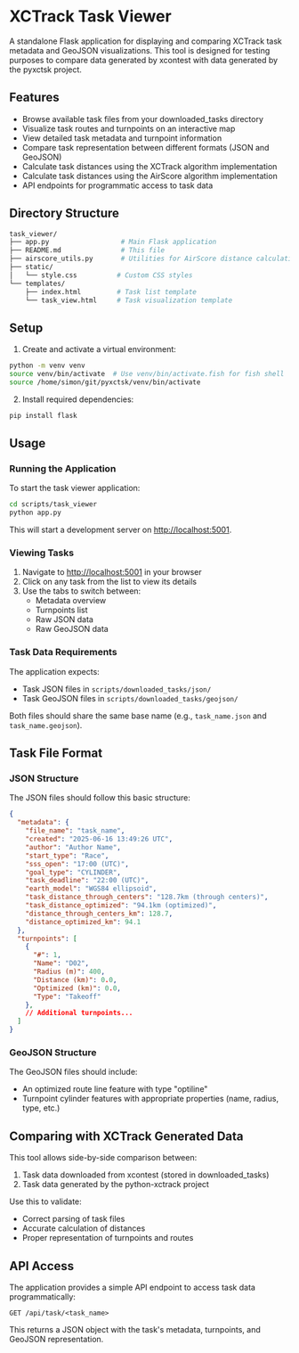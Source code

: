 # XCTrack Task Viewer

A standalone Flask application for displaying and comparing XCTrack task metadata and GeoJSON visualizations. This tool is designed for testing purposes to compare data generated by xcontest with data generated by the pyxctsk project.

## Features

- Browse available task files from your downloaded_tasks directory
- Visualize task routes and turnpoints on an interactive map
- View detailed task metadata and turnpoint information
- Compare task representation between different formats (JSON and GeoJSON)
- Calculate task distances using the XCTrack algorithm implementation
- Calculate task distances using the AirScore algorithm implementation
- API endpoints for programmatic access to task data

## Directory Structure

```sh
task_viewer/
├── app.py                  # Main Flask application
├── README.md               # This file
├── airscore_utils.py       # Utilities for AirScore distance calculations
├── static/
│   └── style.css          # Custom CSS styles
└── templates/
    ├── index.html         # Task list template
    └── task_view.html     # Task visualization template
```

## Setup

1. Create and activate a virtual environment:

  ```bash
  python -m venv venv
  source venv/bin/activate  # Use venv/bin/activate.fish for fish shell
  source /home/simon/git/pyxctsk/venv/bin/activate
  ```

2. Install required dependencies:

  ```bash
  pip install flask
  ```

## Usage

### Running the Application

To start the task viewer application:

```bash
cd scripts/task_viewer
python app.py
```

This will start a development server on <http://localhost:5001>.

### Viewing Tasks

1. Navigate to <http://localhost:5001> in your browser
2. Click on any task from the list to view its details
3. Use the tabs to switch between:
   - Metadata overview
   - Turnpoints list
   - Raw JSON data
   - Raw GeoJSON data

### Task Data Requirements

The application expects:

- Task JSON files in `scripts/downloaded_tasks/json/`
- Task GeoJSON files in `scripts/downloaded_tasks/geojson/`

Both files should share the same base name (e.g., `task_name.json` and `task_name.geojson`).

## Task File Format

### JSON Structure

The JSON files should follow this basic structure:

```json
{
  "metadata": {
    "file_name": "task_name",
    "created": "2025-06-16 13:49:26 UTC",
    "author": "Author Name",
    "start_type": "Race",
    "sss_open": "17:00 (UTC)",
    "goal_type": "CYLINDER",
    "task_deadline": "22:00 (UTC)",
    "earth_model": "WGS84 ellipsoid",
    "task_distance_through_centers": "128.7km (through centers)",
    "task_distance_optimized": "94.1km (optimized)",
    "distance_through_centers_km": 128.7,
    "distance_optimized_km": 94.1
  },
  "turnpoints": [
    {
      "#": 1,
      "Name": "D02",
      "Radius (m)": 400,
      "Distance (km)": 0.0,
      "Optimized (km)": 0.0,
      "Type": "Takeoff"
    },
    // Additional turnpoints...
  ]
}
```

### GeoJSON Structure

The GeoJSON files should include:

- An optimized route line feature with type "optiline"
- Turnpoint cylinder features with appropriate properties (name, radius, type, etc.)

## Comparing with XCTrack Generated Data

This tool allows side-by-side comparison between:

1. Task data downloaded from xcontest (stored in downloaded_tasks)
2. Task data generated by the python-xctrack project

Use this to validate:

- Correct parsing of task files
- Accurate calculation of distances
- Proper representation of turnpoints and routes

## API Access

The application provides a simple API endpoint to access task data programmatically:

`GET /api/task/<task_name>`

This returns a JSON object with the task's metadata, turnpoints, and GeoJSON representation.
